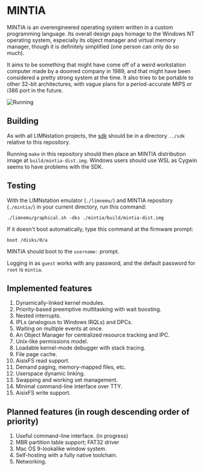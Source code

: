 # MINTIA

MINTIA is an overengineered operating system written in a custom programming
language. Its overall design pays homage to the Windows NT operating system,
especially its object manager and virtual memory manager, though it is
definitely simplified (one person can only do so much).

It aims to be something that might have come off of a weird workstation
computer made by a doomed company in 1989, and that might have been considered
a pretty strong system at the time. It also tries to be portable to other
32-bit architectures, with vague plans for a period-accurate MIPS or i386 port
in the future.

![Running](https://raw.githubusercontent.com/limnarch/mintia/main/screenshot.png)

## Building

As with all LIMNstation projects, the [sdk](http://github.com/limnarch/sdk) should be in a directory `../sdk` relative to this repository.

Running `make` in this repository should then place an MINTIA distribution image at `build/mintia-dist.img`. Windows users should use WSL as Cygwin seems to have problems with the SDK.

## Testing

With the LIMNstation emulator (`./limnemu/`) and MINTIA repository (`./mintia/`) in your current directory, run this command:

`./limnemu/graphical.sh -dks ./mintia/build/mintia-dist.img`

If it doesn't boot automatically, type this command at the firmware prompt:

`boot /disks/0/a`

MINTIA should boot to the `username:` prompt.

Logging in as `guest` works with any password, and the default password for `root` is `mintia`.


## Implemented features

1. Dynamically-linked kernel modules.
2. Priority-based preemptive multitasking with wait boosting.
3. Nested interrupts.
4. IPLs (analogous to Windows IRQLs) and DPCs.
5. Waiting on multiple events at once.
6. An Object Manager for centralized resource tracking and IPC.
7. Unix-like permissions model.
8. Loadable kernel-mode debugger with stack tracing.
9. File page cache.
10. AisixFS read support.
11. Demand paging, memory-mapped files, etc.
12. Userspace dynamic linking.
13. Swapping and working set management.
14. Minimal command-line interface over TTY.
15. AisixFS write support.

## Planned features (in rough descending order of priority)

1. Useful command-line interface. (in progress)
2. MBR partition table support; FAT32 driver
3. Mac OS 9-lookalike window system.
4. Self-hosting with a fully native toolchain.
5. Networking.